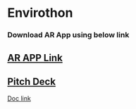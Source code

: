 # Envirothon
### Download AR App using below link
[AR APP Link](https://drive.google.com/file/d/1B37rCYII23sZPJu3yzHmdjONMYFNgT7N/view?usp=sharing)
---
[Pitch Deck](https://docs.google.com/presentation/d/1U7jBqvtM4OarykRJdZFrvixus4Y2I4b-Ke17Q9ypOyU/edit?usp=sharing)
---
[Doc link](https://docs.google.com/document/d/17PV9P65PqQz3VDL8Lth-QjFwRFi5ZrRb5PrbMADDYcw/edit?usp=sharing)
